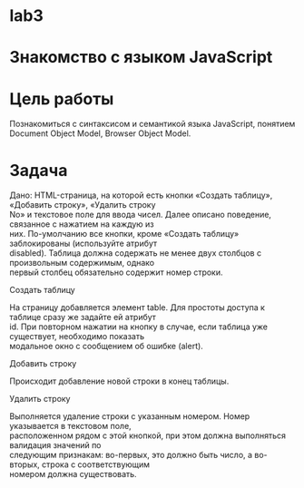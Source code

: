# lab3

# Знакомство с языком JavaScript  
# Цель работы  
Познакомиться с синтаксисом и семантикой языка JavaScript, понятием Document Object Model, Browser
Object Model.  
# Задача  
Дано: HTML-страница, на которой есть кнопки «Создать таблицу», «Добавить строку», «Удалить строку  
No» и текстовое поле для ввода чисел. Далее описано поведение, связанное с нажатием на каждую из  
них. По-умолчанию все кнопки, кроме «Создать таблицу» заблокированы (используйте атрибут  
disabled). Таблица должна содержать не менее двух столбцов с произвольным содержимым, однако  
первый столбец обязательно содержит номер строки.  
  
Создать таблицу  
  
На страницу добавляется элемент table. Для простоты доступа к таблице сразу же задайте ей атрибут  
id. При повторном нажатии на кнопку в случае, если таблица уже существует, необходимо показать  
модальное окно с сообщением об ошибке (alert).  
  
Добавить строку  
  
Происходит добавление новой строки в конец таблицы.
  
Удалить строку
  
Выполняется удаление строки с указанным номером. Номер указывается в текстовом поле,  
расположенном рядом с этой кнопкой, при этом должна выполняться валидация значений по  
следующим признакам: во-первых, это должно быть число, а во-вторых, строка с соответствующим  
номером должна существовать.  
